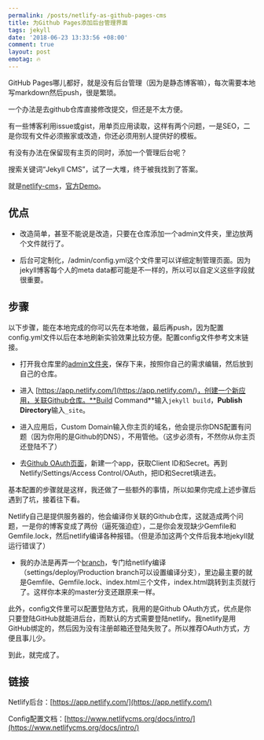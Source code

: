 ```yaml
---
permalink: /posts/netlify-as-github-pages-cms
title: 为Github Pages添加后台管理界面
tags: jekyll
date: '2018-06-23 13:33:56 +08:00'
comment: true
layout: post
emotag: 🔥
---
```

GitHub Pages哪儿都好，就是没有后台管理（因为是静态博客嘛），每次需要本地写markdown然后push，很是繁琐。

一个办法是去github仓库直接修改提交，但还是不太方便。

有一些博客利用issue或gist，用单页应用读取，这样有两个问题，一是SEO，二是你现有文件必须搬家或改造，你还必须用别人提供好的模板。

有没有办法在保留现有主页的同时，添加一个管理后台呢？

搜索关键词“Jekyll CMS”，试了一大堆，终于被我找到了答案。

就是[netlify-cms](https://github.com/netlify/netlify-cms)，[官方Demo](https://cms-demo.netlify.com/#/collections/posts)。

## 优点

- 改造简单，甚至不能说是改造，只要在仓库添加一个admin文件夹，里边放两个文件就行了。

- 后台可定制化，/admin/config.yml这个文件里可以详细定制管理页面。因为jekyll博客每个人的meta data都可能是不一样的，所以可以自定义这些字段就很重要。

## 步骤

以下步骤，能在本地完成的你可以先在本地做，最后再push，因为配置config.yml文件以后在本地刷新实验效果比较方便。配置config文件参考文末链接。

- 打开我仓库里的[admin文件夹](https://github.com/XUJINKAI/XUJINKAI.github.io/tree/master/admin)，保存下来，按照你自己的需求编辑，然后放到自己的仓库。

- 进入 [https://app.netlify.com/](https://app.netlify.com/)，创建一个新应用，关联Github仓库。**Build Command**输入`jekyll build`，**Publish Directory**输入`_site`。

- 进入应用后，Custom Domain输入你主页的域名，他会提示你DNS配置有问题（因为你用的是Github的DNS），不用管他。（这步必须有，不然你从你主页还登陆不了）

- 去[Github OAuth页面](https://github.com/settings/developers)，新建一个app，获取Client ID和Secret。再到Netlify/Settings/Access Control/OAuth，把ID和Secret填进去。

基本配置的步骤就是这样，我还做了一些额外的事情，所以如果你完成上述步骤后遇到了坑，接着往下看。

Netlify自己是提供服务器的，他会编译你关联的Github仓库，这就造成两个问题，一是你的博客变成了两份（逼死强迫症），二是你会发现缺少Gemfile和Gemfile.lock，然后netlify编译各种报错。（但是添加这两个文件后我本地jekyll就运行错误了）

- 我的办法是再弄一个[branch](https://github.com/XUJINKAI/XUJINKAI.github.io/tree/netlify)，专门给netlify编译（settings/deploy/Production branch可以设置编译分支），里边最主要的就是Gemfile、Gemfile.lock、index.html三个文件，index.html跳转到主页就行了。这样你本来的master分支还跟原来一样。

此外，config文件里可以配置登陆方式，我用的是Github OAuth方式，优点是你只要登陆GitHub就能进后台，而默认的方式需要登陆netlify。我netlify是用GitHub绑定的，然后因为没有注册邮箱还登陆失败了。所以推荐OAuth方式，方便且事儿少。

到此，就完成了。

## 链接

Netlify后台：[https://app.netlify.com/](https://app.netlify.com/)

Config配置文档：[https://www.netlifycms.org/docs/intro/](https://www.netlifycms.org/docs/intro/)
